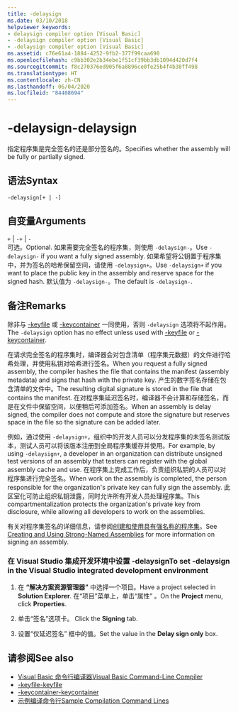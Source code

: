 ```yaml
---
title: -delaysign
ms.date: 03/10/2018
helpviewer_keywords:
- delaysign compiler option [Visual Basic]
- -delaysign compiler option [Visual Basic]
- -delaysign compiler option [Visual Basic]
ms.assetid: c76e61a4-1884-4252-9fb2-377f99caa690
ms.openlocfilehash: c9bb302e2b34ebe1f51cf39bb3db1094d420d7f4
ms.sourcegitcommit: f8c270376ed905f6a8896ce0fe25b4f4b38ff498
ms.translationtype: HT
ms.contentlocale: zh-CN
ms.lasthandoff: 06/04/2020
ms.locfileid: "84408694"
---
```

# <a name="-delaysign"></a><span data-ttu-id="f405b-102">-delaysign</span><span class="sxs-lookup"><span data-stu-id="f405b-102">-delaysign</span></span>

<span data-ttu-id="f405b-103">指定程序集是完全签名的还是部分签名的。</span><span class="sxs-lookup"><span data-stu-id="f405b-103">Specifies whether the assembly will be fully or partially signed.</span></span>

## <a name="syntax"></a><span data-ttu-id="f405b-104">语法</span><span class="sxs-lookup"><span data-stu-id="f405b-104">Syntax</span></span>

```console
-delaysign[+ | -]
```

## <a name="arguments"></a><span data-ttu-id="f405b-105">自变量</span><span class="sxs-lookup"><span data-stu-id="f405b-105">Arguments</span></span>

<span data-ttu-id="f405b-106">`+` &#124; `-`</span><span class="sxs-lookup"><span data-stu-id="f405b-106">`+` &#124; `-`</span></span>  
<span data-ttu-id="f405b-107">可选。</span><span class="sxs-lookup"><span data-stu-id="f405b-107">Optional.</span></span> <span data-ttu-id="f405b-108">如果需要完全签名的程序集，则使用 `-delaysign-`。</span><span class="sxs-lookup"><span data-stu-id="f405b-108">Use `-delaysign-` if you want a fully signed assembly.</span></span> <span data-ttu-id="f405b-109">如果希望将公钥置于程序集中，并为签名的哈希保留空间，请使用 `-delaysign+`。</span><span class="sxs-lookup"><span data-stu-id="f405b-109">Use `-delaysign+` if you want to place the public key in the assembly and reserve space for the signed hash.</span></span> <span data-ttu-id="f405b-110">默认值为 `-delaysign-`。</span><span class="sxs-lookup"><span data-stu-id="f405b-110">The default is `-delaysign-`.</span></span>

## <a name="remarks"></a><span data-ttu-id="f405b-111">备注</span><span class="sxs-lookup"><span data-stu-id="f405b-111">Remarks</span></span>

<span data-ttu-id="f405b-112">除非与 [-keyfile](keyfile.md) 或 [-keycontainer](keycontainer.md) 一同使用，否则 `-delaysign` 选项将不起作用。</span><span class="sxs-lookup"><span data-stu-id="f405b-112">The `-delaysign` option has no effect unless used with [-keyfile](keyfile.md) or [-keycontainer](keycontainer.md).</span></span>

<span data-ttu-id="f405b-113">在请求完全签名的程序集时，编译器会对包含清单（程序集元数据）的文件进行哈希处理，并使用私钥对哈希进行签名。</span><span class="sxs-lookup"><span data-stu-id="f405b-113">When you request a fully signed assembly, the compiler hashes the file that contains the manifest (assembly metadata) and signs that hash with the private key.</span></span> <span data-ttu-id="f405b-114">产生的数字签名存储在包含清单的文件中。</span><span class="sxs-lookup"><span data-stu-id="f405b-114">The resulting digital signature is stored in the file that contains the manifest.</span></span> <span data-ttu-id="f405b-115">在对程序集延迟签名时，编译器不会计算和存储签名，而是在文件中保留空间，以便稍后可添加签名。</span><span class="sxs-lookup"><span data-stu-id="f405b-115">When an assembly is delay signed, the compiler does not compute and store the signature but reserves space in the file so the signature can be added later.</span></span>

<span data-ttu-id="f405b-116">例如，通过使用 `-delaysign+`，组织中的开发人员可以分发程序集的未签名测试版本，测试人员可以将该版本注册到全局程序集缓存并使用。</span><span class="sxs-lookup"><span data-stu-id="f405b-116">For example, by using `-delaysign+`, a developer in an organization can distribute unsigned test versions of an assembly that testers can register with the global assembly cache and use.</span></span> <span data-ttu-id="f405b-117">在程序集上完成工作后，负责组织私钥的人员可以对程序集进行完全签名。</span><span class="sxs-lookup"><span data-stu-id="f405b-117">When work on the assembly is completed, the person responsible for the organization's private key can fully sign the assembly.</span></span> <span data-ttu-id="f405b-118">此区室化可防止组织私钥泄露，同时允许所有开发人员处理程序集。</span><span class="sxs-lookup"><span data-stu-id="f405b-118">This compartmentalization protects the organization's private key from disclosure, while allowing all developers to work on the assemblies.</span></span>

<span data-ttu-id="f405b-119">有关对程序集签名的详细信息，请参阅[创建和使用具有强名称的程序集](../../../standard/assembly/create-use-strong-named.md)。</span><span class="sxs-lookup"><span data-stu-id="f405b-119">See [Creating and Using Strong-Named Assemblies](../../../standard/assembly/create-use-strong-named.md) for more information on signing an assembly.</span></span>

### <a name="to-set--delaysign-in-the-visual-studio-integrated-development-environment"></a><span data-ttu-id="f405b-120">在 Visual Studio 集成开发环境中设置 -delaysign</span><span class="sxs-lookup"><span data-stu-id="f405b-120">To set -delaysign in the Visual Studio integrated development environment</span></span>

1. <span data-ttu-id="f405b-121">在 **“解决方案资源管理器”** 中选择一个项目。</span><span class="sxs-lookup"><span data-stu-id="f405b-121">Have a project selected in **Solution Explorer**.</span></span> <span data-ttu-id="f405b-122">在“项目”菜单上，单击“属性”   。</span><span class="sxs-lookup"><span data-stu-id="f405b-122">On the **Project** menu, click **Properties**.</span></span>

2. <span data-ttu-id="f405b-123">单击“签名”选项卡。 </span><span class="sxs-lookup"><span data-stu-id="f405b-123">Click the **Signing** tab.</span></span>

3. <span data-ttu-id="f405b-124">设置“仅延迟签名”  框中的值。</span><span class="sxs-lookup"><span data-stu-id="f405b-124">Set the value in the **Delay sign only** box.</span></span>

## <a name="see-also"></a><span data-ttu-id="f405b-125">请参阅</span><span class="sxs-lookup"><span data-stu-id="f405b-125">See also</span></span>

- [<span data-ttu-id="f405b-126">Visual Basic 命令行编译器</span><span class="sxs-lookup"><span data-stu-id="f405b-126">Visual Basic Command-Line Compiler</span></span>](index.md)
- [<span data-ttu-id="f405b-127">-keyfile</span><span class="sxs-lookup"><span data-stu-id="f405b-127">-keyfile</span></span>](keyfile.md)
- [<span data-ttu-id="f405b-128">-keycontainer</span><span class="sxs-lookup"><span data-stu-id="f405b-128">-keycontainer</span></span>](keycontainer.md)
- [<span data-ttu-id="f405b-129">示例编译命令行</span><span class="sxs-lookup"><span data-stu-id="f405b-129">Sample Compilation Command Lines</span></span>](sample-compilation-command-lines.md)
